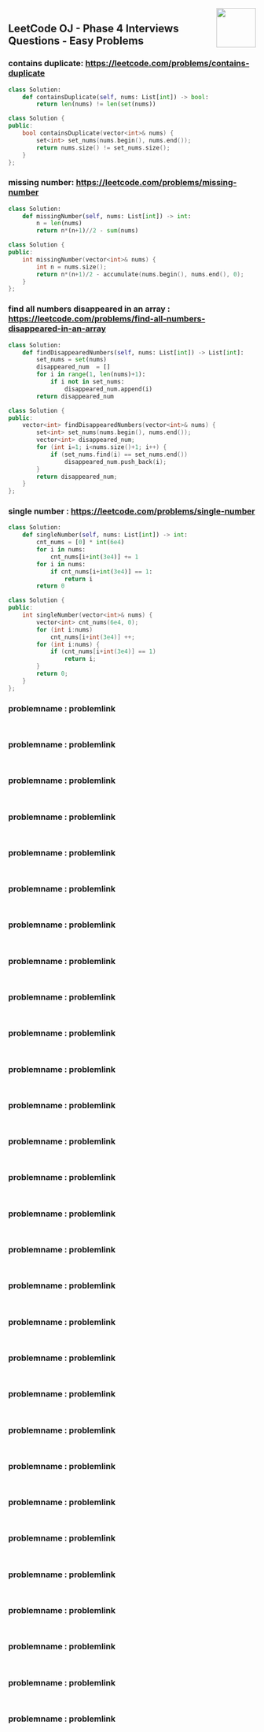 <img align="right" width="80" src="https://github.com/cs-MohamedAyman/Problem-Solving-Training/blob/master/online-judges-logos/leetcode.jpg">

## LeetCode OJ - Phase 4 Interviews Questions - Easy Problems


### contains duplicate: https://leetcode.com/problems/contains-duplicate

```python
class Solution:
    def containsDuplicate(self, nums: List[int]) -> bool:
        return len(nums) != len(set(nums))
```
```cpp
class Solution {
public:
    bool containsDuplicate(vector<int>& nums) {
        set<int> set_nums(nums.begin(), nums.end());
        return nums.size() != set_nums.size();
    }
};
```

### missing number: https://leetcode.com/problems/missing-number

```python
class Solution:
    def missingNumber(self, nums: List[int]) -> int:
        n = len(nums)
        return n*(n+1)//2 - sum(nums)
```
```cpp
class Solution {
public:
    int missingNumber(vector<int>& nums) {
        int n = nums.size();
        return n*(n+1)/2 - accumulate(nums.begin(), nums.end(), 0);
    }
};
```

### find all numbers disappeared in an array : https://leetcode.com/problems/find-all-numbers-disappeared-in-an-array

```python
class Solution:
    def findDisappearedNumbers(self, nums: List[int]) -> List[int]:
        set_nums = set(nums)
        disappeared_num  = []
        for i in range(1, len(nums)+1):
            if i not in set_nums:
                disappeared_num.append(i)
        return disappeared_num
```
```cpp
class Solution {
public:
    vector<int> findDisappearedNumbers(vector<int>& nums) {
        set<int> set_nums(nums.begin(), nums.end());
        vector<int> disappeared_num;
        for (int i=1; i<nums.size()+1; i++) {
            if (set_nums.find(i) == set_nums.end())
                disappeared_num.push_back(i);
        }
        return disappeared_num;
    }
};
```

### single number : https://leetcode.com/problems/single-number

```python
class Solution:
    def singleNumber(self, nums: List[int]) -> int:
        cnt_nums = [0] * int(6e4)
        for i in nums:
            cnt_nums[i+int(3e4)] += 1
        for i in nums:
            if cnt_nums[i+int(3e4)] == 1:
                return i
        return 0
```
```cpp
class Solution {
public:
    int singleNumber(vector<int>& nums) {
        vector<int> cnt_nums(6e4, 0);
        for (int i:nums)
            cnt_nums[i+int(3e4)] ++;
        for (int i:nums) {
            if (cnt_nums[i+int(3e4)] == 1)
                return i;
        }
        return 0;
    }
};
```

### problemname : problemlink

```python
```
```cpp
```

### problemname : problemlink

```python
```
```cpp
```

### problemname : problemlink

```python
```
```cpp
```

### problemname : problemlink

```python
```
```cpp
```

### problemname : problemlink

```python
```
```cpp
```

### problemname : problemlink

```python
```
```cpp
```

### problemname : problemlink

```python
```
```cpp
```

### problemname : problemlink

```python
```
```cpp
```

### problemname : problemlink

```python
```
```cpp
```

### problemname : problemlink

```python
```
```cpp
```

### problemname : problemlink

```python
```
```cpp
```

### problemname : problemlink

```python
```
```cpp
```

### problemname : problemlink

```python
```
```cpp
```

### problemname : problemlink

```python
```
```cpp
```

### problemname : problemlink

```python
```
```cpp
```

### problemname : problemlink

```python
```
```cpp
```

### problemname : problemlink

```python
```
```cpp
```

### problemname : problemlink

```python
```
```cpp
```

### problemname : problemlink

```python
```
```cpp
```

### problemname : problemlink

```python
```
```cpp
```

### problemname : problemlink

```python
```
```cpp
```

### problemname : problemlink

```python
```
```cpp
```

### problemname : problemlink

```python
```
```cpp
```

### problemname : problemlink

```python
```
```cpp
```

### problemname : problemlink

```python
```
```cpp
```

### problemname : problemlink

```python
```
```cpp
```

### problemname : problemlink

```python
```
```cpp
```

### problemname : problemlink

```python
```
```cpp
```

### problemname : problemlink

```python
```
```cpp
```

